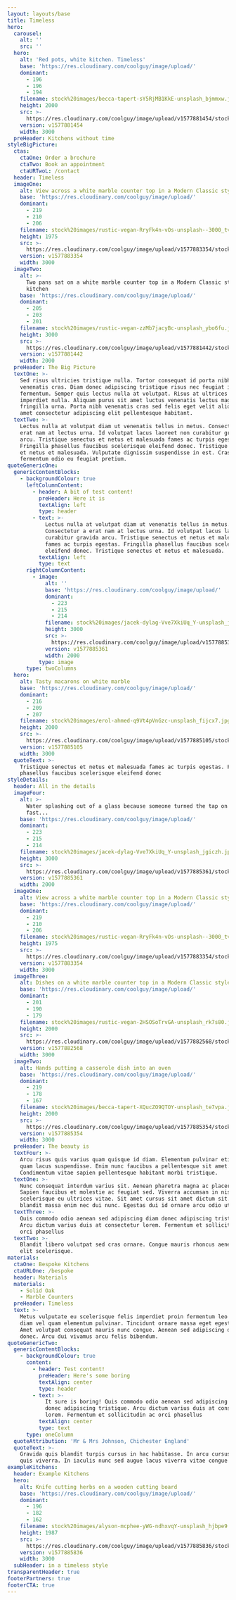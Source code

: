 ```yaml
---
layout: layouts/base
title: Timeless
hero:
  carousel:
    alt: ''
    src: ''
  hero:
    alt: 'Red pots, white kitchen. Timeless'
    base: 'https://res.cloudinary.com/coolguy/image/upload/'
    dominant:
      - 196
      - 196
      - 194
    filename: stock%20images/becca-tapert-sY5RjMB1KkE-unsplash_bjmmxw.jpg
    height: 2000
    src: >-
      https://res.cloudinary.com/coolguy/image/upload/v1577881454/stock%20images/becca-tapert-sY5RjMB1KkE-unsplash_bjmmxw.jpg
    version: v1577881454
    width: 3000
  preHeader: Kitchens without time
styleBigPicture:
  ctas:
    ctaOne: Order a brochure
    ctaTwo: Book an appointment
    ctaURTwoL: /contact
  header: Timeless
  imageOne:
    alt: View across a white marble counter top in a Modern Classic style kitchen
    base: 'https://res.cloudinary.com/coolguy/image/upload/'
    dominant:
      - 219
      - 210
      - 206
    filename: stock%20images/rustic-vegan-RryFk4n-vOs-unsplash--3000_tvxbo8.jpg
    height: 1975
    src: >-
      https://res.cloudinary.com/coolguy/image/upload/v1577883354/stock%20images/rustic-vegan-RryFk4n-vOs-unsplash--3000_tvxbo8.jpg
    version: v1577883354
    width: 3000
  imageTwo:
    alt: >-
      Two pans sat on a white marble counter top in a Modern Classic style
      kitchen
    base: 'https://res.cloudinary.com/coolguy/image/upload/'
    dominant:
      - 205
      - 203
      - 201
    filename: stock%20images/rustic-vegan-zzMb7jacyBc-unsplash_ybo6fu.jpg
    height: 3000
    src: >-
      https://res.cloudinary.com/coolguy/image/upload/v1577881442/stock%20images/rustic-vegan-zzMb7jacyBc-unsplash_ybo6fu.jpg
    version: v1577881442
    width: 2000
  preHeader: The Big Picture
  textOne: >-
    Sed risus ultricies tristique nulla. Tortor consequat id porta nibh
    venenatis cras. Diam donec adipiscing tristique risus nec feugiat in
    fermentum. Semper quis lectus nulla at volutpat. Risus at ultrices mi tempus
    imperdiet nulla. Aliquam purus sit amet luctus venenatis lectus magna
    fringilla urna. Porta nibh venenatis cras sed felis eget velit aliquet. Sit
    amet consectetur adipiscing elit pellentesque habitant.
  textTwo: >-
    Lectus nulla at volutpat diam ut venenatis tellus in metus. Consectetur a
    erat nam at lectus urna. Id volutpat lacus laoreet non curabitur gravida
    arcu. Tristique senectus et netus et malesuada fames ac turpis egestas.
    Fringilla phasellus faucibus scelerisque eleifend donec. Tristique senectus
    et netus et malesuada. Vulputate dignissim suspendisse in est. Cras
    fermentum odio eu feugiat pretium.
quoteGenericOne:
  genericContentBlocks:
    - backgroundColour: true
      leftColumnContent:
        - header: A bit of test content!
          preHeader: Here it is
          textAlign: left
          type: header
        - text: >-
            Lectus nulla at volutpat diam ut venenatis tellus in metus.
            Consectetur a erat nam at lectus urna. Id volutpat lacus laoreet non
            curabitur gravida arcu. Tristique senectus et netus et malesuada
            fames ac turpis egestas. Fringilla phasellus faucibus scelerisque
            eleifend donec. Tristique senectus et netus et malesuada.
          textAlign: left
          type: text
      rightColumnContent:
        - image:
            alt: ''
            base: 'https://res.cloudinary.com/coolguy/image/upload/'
            dominant:
              - 223
              - 215
              - 214
            filename: stock%20images/jacek-dylag-Vve7XkiUq_Y-unsplash_jgiczh.jpg
            height: 3000
            src: >-
              https://res.cloudinary.com/coolguy/image/upload/v1577885361/stock%20images/jacek-dylag-Vve7XkiUq_Y-unsplash_jgiczh.jpg
            version: v1577885361
            width: 2000
          type: image
      type: twoColumns
  hero:
    alt: Tasty macarons on white marble
    base: 'https://res.cloudinary.com/coolguy/image/upload/'
    dominant:
      - 216
      - 209
      - 207
    filename: stock%20images/erol-ahmed-q9Vt4pVnGzc-unsplash_fijcx7.jpg
    height: 2000
    src: >-
      https://res.cloudinary.com/coolguy/image/upload/v1577885105/stock%20images/erol-ahmed-q9Vt4pVnGzc-unsplash_fijcx7.jpg
    version: v1577885105
    width: 3000
  quoteText: >-
    Tristique senectus et netus et malesuada fames ac turpis egestas. Fringilla
    phasellus faucibus scelerisque eleifend donec
styleDetails:
  header: All in the details
  imageFour:
    alt: >-
      Water splashing out of a glass because someone turned the tap on too
      fast...
    base: 'https://res.cloudinary.com/coolguy/image/upload/'
    dominant:
      - 223
      - 215
      - 214
    filename: stock%20images/jacek-dylag-Vve7XkiUq_Y-unsplash_jgiczh.jpg
    height: 3000
    src: >-
      https://res.cloudinary.com/coolguy/image/upload/v1577885361/stock%20images/jacek-dylag-Vve7XkiUq_Y-unsplash_jgiczh.jpg
    version: v1577885361
    width: 2000
  imageOne:
    alt: View across a white marble counter top in a Modern Classic style kitchen
    base: 'https://res.cloudinary.com/coolguy/image/upload/'
    dominant:
      - 219
      - 210
      - 206
    filename: stock%20images/rustic-vegan-RryFk4n-vOs-unsplash--3000_tvxbo8.jpg
    height: 1975
    src: >-
      https://res.cloudinary.com/coolguy/image/upload/v1577883354/stock%20images/rustic-vegan-RryFk4n-vOs-unsplash--3000_tvxbo8.jpg
    version: v1577883354
    width: 3000
  imageThree:
    alt: Dishes on a white marble counter top in a Modern Classic style kitchen
    base: 'https://res.cloudinary.com/coolguy/image/upload/'
    dominant:
      - 201
      - 190
      - 179
    filename: stock%20images/rustic-vegan-2HSOSoTrvGA-unsplash_rk7s80.jpg
    height: 2000
    src: >-
      https://res.cloudinary.com/coolguy/image/upload/v1577882568/stock%20images/rustic-vegan-2HSOSoTrvGA-unsplash_rk7s80.jpg
    version: v1577882568
    width: 3000
  imageTwo:
    alt: Hands putting a casserole dish into an oven
    base: 'https://res.cloudinary.com/coolguy/image/upload/'
    dominant:
      - 219
      - 178
      - 167
    filename: stock%20images/becca-tapert-XQucZO9QTOY-unsplash_te7vpa.jpg
    height: 2000
    src: >-
      https://res.cloudinary.com/coolguy/image/upload/v1577885354/stock%20images/becca-tapert-XQucZO9QTOY-unsplash_te7vpa.jpg
    version: v1577885354
    width: 3000
  preHeader: The beauty is
  textFour: >-
    Arcu risus quis varius quam quisque id diam. Elementum pulvinar etiam non
    quam lacus suspendisse. Enim nunc faucibus a pellentesque sit amet.
    Condimentum vitae sapien pellentesque habitant morbi tristique.
  textOne: >-
    Nunc consequat interdum varius sit. Aenean pharetra magna ac placerat.
    Sapien faucibus et molestie ac feugiat sed. Viverra accumsan in nisl nisi
    scelerisque eu ultrices vitae. Sit amet cursus sit amet dictum sit. Nunc non
    blandit massa enim nec dui nunc. Egestas dui id ornare arcu odio ut.
  textThree: >-
    Quis commodo odio aenean sed adipiscing diam donec adipiscing tristique.
    Arcu dictum varius duis at consectetur lorem. Fermentum et sollicitudin ac
    orci phasellus
  textTwo: >-
    Blandit libero volutpat sed cras ornare. Congue mauris rhoncus aenean vel
    elit scelerisque.
materials:
  ctaOne: Bespoke Kitchens
  ctaURLOne: /bespoke
  header: Materials
  materials:
    - Solid Oak
    - Marble Counters
  preHeader: Timeless
  text: >-
    Metus vulputate eu scelerisque felis imperdiet proin fermentum leo vel. Id
    diam vel quam elementum pulvinar. Tincidunt ornare massa eget egestas purus.
    Amet volutpat consequat mauris nunc congue. Aenean sed adipiscing diam
    donec. Arcu dui vivamus arcu felis bibendum.
quoteGenericTwo:
  genericContentBlocks:
    - backgroundColour: true
      content:
        - header: Test content!
          preHeader: Here's some boring
          textAlign: center
          type: header
        - text: >-
            It sure is boring! Quis commodo odio aenean sed adipiscing diam
            donec adipiscing tristique. Arcu dictum varius duis at consectetur
            lorem. Fermentum et sollicitudin ac orci phasellus
          textAlign: center
          type: text
      type: oneColumn
  quoteAttribution: 'Mr & Mrs Johnson, Chichester England'
  quoteText: >-
    Gravida quis blandit turpis cursus in hac habitasse. In arcu cursus euismod
    quis viverra. In iaculis nunc sed augue lacus viverra vitae congue eu
exampleKitchens:
  header: Example Kitchens
  hero:
    alt: Knife cutting herbs on a wooden cutting board
    base: 'https://res.cloudinary.com/coolguy/image/upload/'
    dominant:
      - 196
      - 182
      - 162
    filename: stock%20images/alyson-mcphee-yWG-ndhxvqY-unsplash_hjbpe9.jpg
    height: 1987
    src: >-
      https://res.cloudinary.com/coolguy/image/upload/v1577885836/stock%20images/alyson-mcphee-yWG-ndhxvqY-unsplash_hjbpe9.jpg
    version: v1577885836
    width: 3000
  subHeader: in a timeless style
transparentHeader: true
footerPartners: true
footerCTA: true
---
```


